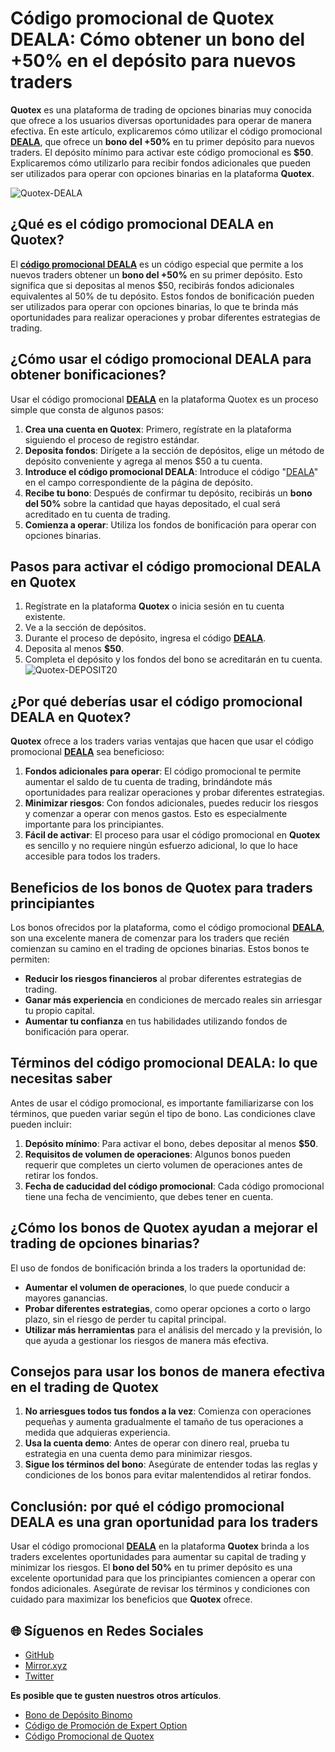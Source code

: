 # Código promocional de Quotex DEALA: Cómo obtener un bono del +50% en el depósito para nuevos traders

**Quotex** es una plataforma de trading de opciones binarias muy conocida que ofrece a los usuarios diversas oportunidades para operar de manera efectiva. En este artículo, explicaremos cómo utilizar el código promocional **[DEALA](https://smartthriftfinder.com/quotex-kpseo)**, que ofrece un **bono del +50%** en tu primer depósito para nuevos traders. El depósito mínimo para activar este código promocional es **$50**. Explicaremos cómo utilizarlo para recibir fondos adicionales que pueden ser utilizados para operar con opciones binarias en la plataforma **Quotex**.

![Quotex-DEALA](https://hackmd.io/_uploads/ByPbJIvJeg.png)

## ¿Qué es el código promocional DEALA en Quotex?

El **[código promocional DEALA](https://smartthriftfinder.com/quotex-kpseo)** es un código especial que permite a los nuevos traders obtener un **bono del +50%** en su primer depósito. Esto significa que si depositas al menos $50, recibirás fondos adicionales equivalentes al 50% de tu depósito. Estos fondos de bonificación pueden ser utilizados para operar con opciones binarias, lo que te brinda más oportunidades para realizar operaciones y probar diferentes estrategias de trading.

## ¿Cómo usar el código promocional DEALA para obtener bonificaciones?

Usar el código promocional **[DEALA](https://smartthriftfinder.com/quotex-kpseo)** en la plataforma Quotex es un proceso simple que consta de algunos pasos:

1. **Crea una cuenta en Quotex**: Primero, regístrate en la plataforma siguiendo el proceso de registro estándar.
2. **Deposita fondos**: Dirígete a la sección de depósitos, elige un método de depósito conveniente y agrega al menos $50 a tu cuenta.
3. **Introduce el código promocional DEALA**: Introduce el código "[DEALA](https://smartthriftfinder.com/quotex-kpseo)" en el campo correspondiente de la página de depósito.
4. **Recibe tu bono**: Después de confirmar tu depósito, recibirás un **bono del 50%** sobre la cantidad que hayas depositado, el cual será acreditado en tu cuenta de trading.
5. **Comienza a operar**: Utiliza los fondos de bonificación para operar con opciones binarias.

## Pasos para activar el código promocional DEALA en Quotex

1. Regístrate en la plataforma **Quotex** o inicia sesión en tu cuenta existente.
2. Ve a la sección de depósitos.
3. Durante el proceso de depósito, ingresa el código **[DEALA](https://smartthriftfinder.com/quotex-kpseo)**.
4. Deposita al menos **$50**.
5. Completa el depósito y los fondos del bono se acreditarán en tu cuenta.
![Quotex-DEPOSIT20](https://hackmd.io/_uploads/BJuT2rvkel.png)
## ¿Por qué deberías usar el código promocional DEALA en Quotex?

**Quotex** ofrece a los traders varias ventajas que hacen que usar el código promocional **[DEALA](https://smartthriftfinder.com/quotex-kpseo)** sea beneficioso:

1. **Fondos adicionales para operar**: El código promocional te permite aumentar el saldo de tu cuenta de trading, brindándote más oportunidades para realizar operaciones y probar diferentes estrategias.
2. **Minimizar riesgos**: Con fondos adicionales, puedes reducir los riesgos y comenzar a operar con menos gastos. Esto es especialmente importante para los principiantes.
3. **Fácil de activar**: El proceso para usar el código promocional en **Quotex** es sencillo y no requiere ningún esfuerzo adicional, lo que lo hace accesible para todos los traders.

## Beneficios de los bonos de Quotex para traders principiantes

Los bonos ofrecidos por la plataforma, como el código promocional **[DEALA](https://smartthriftfinder.com/quotex-kpseo)**, son una excelente manera de comenzar para los traders que recién comienzan su camino en el trading de opciones binarias. Estos bonos te permiten:

- **Reducir los riesgos financieros** al probar diferentes estrategias de trading.
- **Ganar más experiencia** en condiciones de mercado reales sin arriesgar tu propio capital.
- **Aumentar tu confianza** en tus habilidades utilizando fondos de bonificación para operar.

## Términos del código promocional DEALA: lo que necesitas saber

Antes de usar el código promocional, es importante familiarizarse con los términos, que pueden variar según el tipo de bono. Las condiciones clave pueden incluir:

1. **Depósito mínimo**: Para activar el bono, debes depositar al menos **$50**.
2. **Requisitos de volumen de operaciones**: Algunos bonos pueden requerir que completes un cierto volumen de operaciones antes de retirar los fondos.
3. **Fecha de caducidad del código promocional**: Cada código promocional tiene una fecha de vencimiento, que debes tener en cuenta.

## ¿Cómo los bonos de Quotex ayudan a mejorar el trading de opciones binarias?

El uso de fondos de bonificación brinda a los traders la oportunidad de:

- **Aumentar el volumen de operaciones**, lo que puede conducir a mayores ganancias.
- **Probar diferentes estrategias**, como operar opciones a corto o largo plazo, sin el riesgo de perder tu capital principal.
- **Utilizar más herramientas** para el análisis del mercado y la previsión, lo que ayuda a gestionar los riesgos de manera más efectiva.

## Consejos para usar los bonos de manera efectiva en el trading de Quotex

1. **No arriesgues todos tus fondos a la vez**: Comienza con operaciones pequeñas y aumenta gradualmente el tamaño de tus operaciones a medida que adquieras experiencia.
2. **Usa la cuenta demo**: Antes de operar con dinero real, prueba tu estrategia en una cuenta demo para minimizar riesgos.
3. **Sigue los términos del bono**: Asegúrate de entender todas las reglas y condiciones de los bonos para evitar malentendidos al retirar fondos.

## Conclusión: por qué el código promocional DEALA es una gran oportunidad para los traders

Usar el código promocional **[DEALA](https://smartthriftfinder.com/quotex-kpseo)** en la plataforma **Quotex** brinda a los traders excelentes oportunidades para aumentar su capital de trading y minimizar los riesgos. El **bono del 50%** en tu primer depósito es una excelente oportunidad para que los principiantes comiencen a operar con fondos adicionales. Asegúrate de revisar los términos y condiciones con cuidado para maximizar los beneficios que **Quotex** ofrece.
## 🌐 Síguenos en Redes Sociales

- [GitHub](https://github.com/Checked-Promo-Codes)  
- [Mirror.xyz](https://mirror.xyz/0xaFcA0DCAfB999A248e24C9FFCA942c9fbC17B19C)  
- [Twitter](https://x.com/pocketoption100)

**Es posible que te gusten nuestros otros artículos**.
  - [Bono de Depósito Binomo](https://github.com/Codigos-promocionales-verificados/Bono-de-Dep-sito-Binomo-30-)
  - [Código de Promoción de Expert Option](https://github.com/Codigos-promocionales-verificados/expert-option)
  - [Código Promocional de Quotex](https://github.com/Codigos-promocionales-verificados/Codigo-Promocional-de-Quotex)
